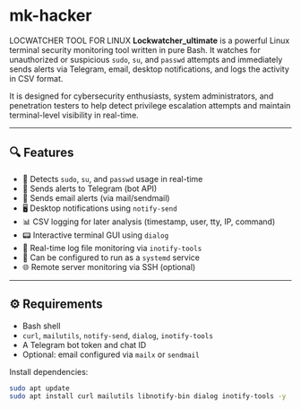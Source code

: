 # mk-hacker
LOCWATCHER TOOL FOR LINUX
**Lockwatcher_ultimate** is a powerful Linux terminal security monitoring tool written in pure Bash. It watches for unauthorized or suspicious `sudo`, `su`, and `passwd` attempts and immediately sends alerts via Telegram, email, desktop notifications, and logs the activity in CSV format.

It is designed for cybersecurity enthusiasts, system administrators, and penetration testers to help detect privilege escalation attempts and maintain terminal-level visibility in real-time.

---

## 🔍 Features

- 🧠 Detects `sudo`, `su`, and `passwd` usage in real-time
- 📲 Sends alerts to Telegram (bot API)
- 📧 Sends email alerts (via mail/sendmail)
- 🖥️ Desktop notifications using `notify-send`
- 📊 CSV logging for later analysis (timestamp, user, tty, IP, command)
- 📟 Interactive terminal GUI using `dialog`
- 🔁 Real-time log file monitoring via `inotify-tools`
- 🚀 Can be configured to run as a `systemd` service
- 🌐 Remote server monitoring via SSH (optional)

---

## ⚙️ Requirements

- Bash shell
- `curl`, `mailutils`, `notify-send`, `dialog`, `inotify-tools`
- A Telegram bot token and chat ID
- Optional: email configured via `mailx` or `sendmail`

Install dependencies:

```bash
sudo apt update
sudo apt install curl mailutils libnotify-bin dialog inotify-tools -y
